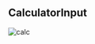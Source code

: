 ## CalculatorInput
![calc](https://user-images.githubusercontent.com/46413052/185983905-944e08bd-96b1-4133-ab17-ea7541c30b63.gif)

